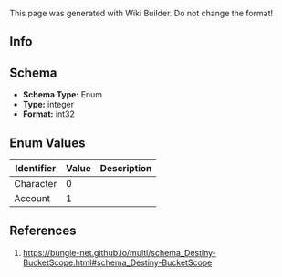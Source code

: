 <span class="wiki-builder">This page was generated with Wiki Builder. Do not change the format!</span>

## Info

## Schema
* **Schema Type:** Enum
* **Type:** integer
* **Format:** int32

## Enum Values
Identifier | Value | Description
---------- | ----- | -----------
Character | 0 | 
Account | 1 | 

## References
1. https://bungie-net.github.io/multi/schema_Destiny-BucketScope.html#schema_Destiny-BucketScope
